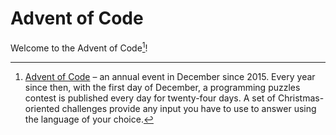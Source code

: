 # Advent of Code

Welcome to the Advent of Code[^aoc]!

[^aoc]: [Advent of Code](https://adventofcode.com) – an annual event in December since 2015.
Every year since then, with the first day of December, a programming puzzles contest is published every day for twenty-four days.
A set of Christmas-oriented challenges provide any input you have to use to answer using the language of your choice.
